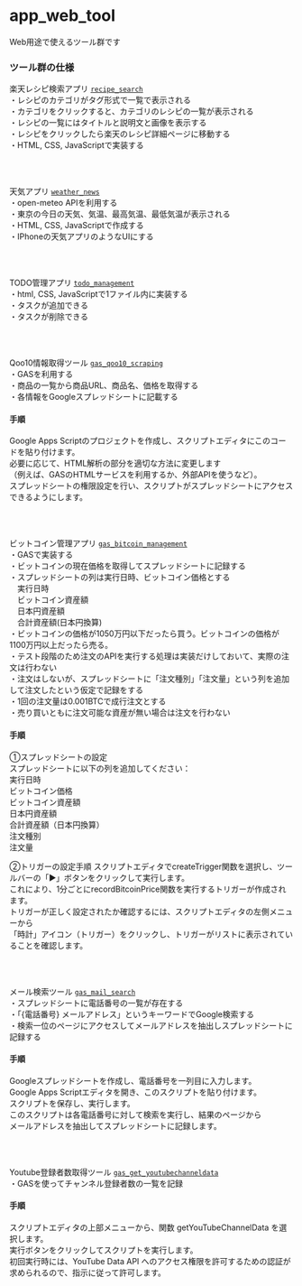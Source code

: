# app_web_tool
Web用途で使えるツール群です
<br>

### ツール群の仕様

楽天レシピ検索アプリ [`recipe_search`][1]  
・レシピのカテゴリがタグ形式で一覧で表示される  
・カテゴリをクリックすると、カテゴリのレシピの一覧が表示される  
・レシピの一覧にはタイトルと説明文と画像を表示する  
・レシピをクリックしたら楽天のレシピ詳細ページに移動する  
・HTML, CSS, JavaScriptで実装する  

<br>
<br>

天気アプリ [`weather_news`][2]  
・open-meteo APIを利用する  
・東京の今日の天気、気温、最高気温、最低気温が表示される  
・HTML, CSS, JavaScriptで作成する  
・IPhoneの天気アプリのようなUIにする  

<br>
<br>

TODO管理アプリ [`todo_management`][3]  
・html, CSS, JavaScriptで1ファイル内に実装する  
・タスクが追加できる  
・タスクが削除できる  

<br>
<br>

Qoo10情報取得ツール [`gas_qoo10_scraping`][4]  
・GASを利用する  
・商品の一覧から商品URL、商品名、価格を取得する  
・各情報をGoogleスプレッドシートに記載する  

#### 手順
Google Apps Scriptのプロジェクトを作成し、スクリプトエディタにこのコードを貼り付けます。  
必要に応じて、HTML解析の部分を適切な方法に変更します  
（例えば、GASのHTMLサービスを利用するか、外部APIを使うなど）。  
スプレッドシートの権限設定を行い、スクリプトがスプレッドシートにアクセスできるようにします。  

<br>
<br>

ビットコイン管理アプリ [`gas_bitcoin_management`][5]  
・GASで実装する  
・ビットコインの現在価格を取得してスプレッドシートに記録する  
・スプレッドシートの列は実行日時、ビットコイン価格とする  
　実行日時  
　ビットコイン資産額  
　日本円資産額  
　合計資産額(日本円換算)  
・ビットコインの価格が1050万円以下だったら買う。ビットコインの価格が1100万円以上だったら売る。  
・テスト段階のため注文のAPIを実行する処理は実装だけしておいて、実際の注文は行わない  
・注文はしないが、スプレッドシートに「注文種別」「注文量」という列を追加して注文したという仮定で記録をする  
・1回の注文量は0.001BTCで成行注文とする  
・売り買いともに注文可能な資産が無い場合は注文を行わない  

#### 手順
①スプレッドシートの設定  
スプレッドシートに以下の列を追加してください：  
実行日時  
ビットコイン価格  
ビットコイン資産額  
日本円資産額  
合計資産額（日本円換算）  
注文種別  
注文量  

②トリガーの設定手順
スクリプトエディタでcreateTrigger関数を選択し、ツールバーの「▶」ボタンをクリックして実行します。  
これにより、1分ごとにrecordBitcoinPrice関数を実行するトリガーが作成されます。  
トリガーが正しく設定されたか確認するには、スクリプトエディタの左側メニューから  
「時計」アイコン（トリガー）をクリックし、トリガーがリストに表示されていることを確認します。  

<br>
<br>

メール検索ツール [`gas_mail_search`][6]  
・スプレッドシートに電話番号の一覧が存在する  
・「{電話番号} メールアドレス」というキーワードでGoogle検索する  
・検索一位のページにアクセスしてメールアドレスを抽出しスプレッドシートに記録する  

#### 手順
Googleスプレッドシートを作成し、電話番号を一列目に入力します。  
Google Apps Scriptエディタを開き、このスクリプトを貼り付けます。  
スクリプトを保存し、実行します。  
このスクリプトは各電話番号に対して検索を実行し、結果のページから  
メールアドレスを抽出してスプレッドシートに記録します。  

<br>
<br>

Youtube登録者数取得ツール [`gas_get_youtubechanneldata`][7]  
・GASを使ってチャンネル登録者数の一覧を記録  

#### 手順
スクリプトエディタの上部メニューから、関数 getYouTubeChannelData を選択します。  
実行ボタンをクリックしてスクリプトを実行します。  
初回実行時には、YouTube Data API へのアクセス権限を許可するための認証が求められるので、指示に従って許可します。   

<br>
<br>

[1]: recipe_search
[2]: weather_news
[3]: todo_management
[4]: gas_qoo10_scraping
[5]: gas_bitcoin_management
[6]: gas_mail_search
[7]: gas_get_youtubechanneldata
<br>
<br>
